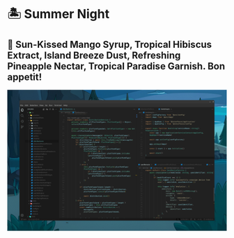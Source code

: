 # 🏝️ Summer Night

## 🍹 Sun-Kissed Mango Syrup, Tropical Hibiscus Extract, Island Breeze Dust, Refreshing Pineapple Nectar, Tropical Paradise Garnish. Bon appetit!

![Summer Night VSCode Color Theme - darkBG](screenshots/darkBG.png)
